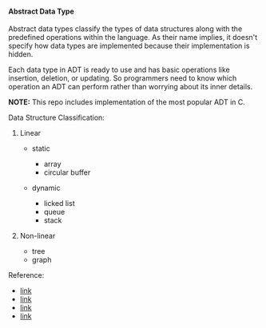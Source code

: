 #### Abstract Data Type

Abstract data types classify the types of data structures along with the predefined operations within the language. 
As their name implies, it doesn't specify how data types are implemented because their implementation is hidden.

Each data type in ADT is ready to use and has basic operations like insertion, deletion, or updating. 
So programmers need to know which operation an ADT can perform rather than worrying about its inner details.

**NOTE:** This repo includes implementation of the most popular ADT in C.

Data Structure Classification:

1. Linear
    - static
        - array
        - circular buffer

    - dynamic
        - licked list
        - queue
        - stack

2. Non-linear
    - tree
    - graph

Reference:

- [link](https://www.geeksforgeeks.org/data-structures/)
- [link](https://www.programiz.com/dsa/queue)
- [link](https://www.geeksforgeeks.org/queue-set-1introduction-and-array-implementation/)
- [link](https://dev.to/iuliagroza/complete-introduction-to-the-30-most-essential-data-structures-algorithms-43kd)

